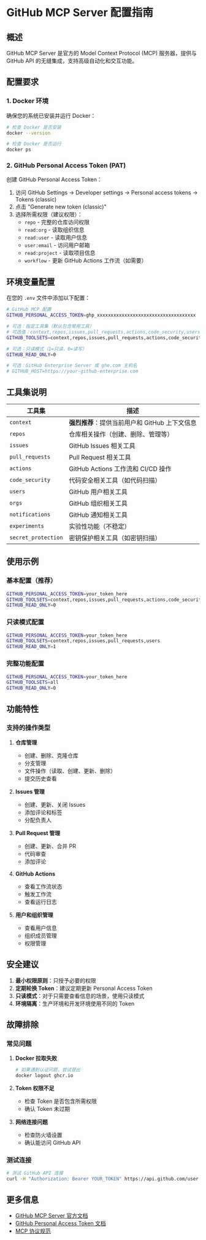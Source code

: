 # GitHub MCP Server 配置指南

## 概述

GitHub MCP Server 是官方的 Model Context Protocol (MCP) 服务器，提供与 GitHub API 的无缝集成，支持高级自动化和交互功能。

## 配置要求

### 1. Docker 环境
确保您的系统已安装并运行 Docker：
```bash
# 检查 Docker 是否安装
docker --version

# 检查 Docker 是否运行
docker ps
```

### 2. GitHub Personal Access Token (PAT)
创建 GitHub Personal Access Token：

1. 访问 GitHub Settings → Developer settings → Personal access tokens → Tokens (classic)
2. 点击 "Generate new token (classic)"
3. 选择所需权限（建议权限）：
   - `repo` - 完整的仓库访问权限
   - `read:org` - 读取组织信息
   - `read:user` - 读取用户信息
   - `user:email` - 访问用户邮箱
   - `read:project` - 读取项目信息
   - `workflow` - 更新 GitHub Actions 工作流（如需要）

## 环境变量配置

在您的 `.env` 文件中添加以下配置：

```bash
# GitHub MCP 配置
GITHUB_PERSONAL_ACCESS_TOKEN=ghp_xxxxxxxxxxxxxxxxxxxxxxxxxxxxxxxxxxxx

# 可选：指定工具集（默认包含常用工具）
# 可选值：context,repos,issues,pull_requests,actions,code_security,users,orgs,notifications,experiments,secret_protection
GITHUB_TOOLSETS=context,repos,issues,pull_requests,actions,code_security,users

# 可选：只读模式（1=只读，0=读写）
GITHUB_READ_ONLY=0

# 可选：GitHub Enterprise Server 或 ghe.com 主机名
# GITHUB_HOST=https://your-github-enterprise.com
```

## 工具集说明

| 工具集 | 描述 |
|--------|------|
| `context` | **强烈推荐**：提供当前用户和 GitHub 上下文信息 |
| `repos` | 仓库相关操作（创建、删除、管理等） |
| `issues` | GitHub Issues 相关工具 |
| `pull_requests` | Pull Request 相关工具 |
| `actions` | GitHub Actions 工作流和 CI/CD 操作 |
| `code_security` | 代码安全相关工具（如代码扫描） |
| `users` | GitHub 用户相关工具 |
| `orgs` | GitHub 组织相关工具 |
| `notifications` | GitHub 通知相关工具 |
| `experiments` | 实验性功能（不稳定） |
| `secret_protection` | 密钥保护相关工具（如密钥扫描） |

## 使用示例

### 基本配置（推荐）
```bash
GITHUB_PERSONAL_ACCESS_TOKEN=your_token_here
GITHUB_TOOLSETS=context,repos,issues,pull_requests,actions,code_security,users
GITHUB_READ_ONLY=0
```

### 只读模式配置
```bash
GITHUB_PERSONAL_ACCESS_TOKEN=your_token_here
GITHUB_TOOLSETS=context,repos,issues,pull_requests,users
GITHUB_READ_ONLY=1
```

### 完整功能配置
```bash
GITHUB_PERSONAL_ACCESS_TOKEN=your_token_here
GITHUB_TOOLSETS=all
GITHUB_READ_ONLY=0
```

## 功能特性

### 支持的操作类型

1. **仓库管理**
   - 创建、删除、克隆仓库
   - 分支管理
   - 文件操作（读取、创建、更新、删除）
   - 提交历史查看

2. **Issues 管理**
   - 创建、更新、关闭 Issues
   - 添加评论和标签
   - 分配负责人

3. **Pull Request 管理**
   - 创建、更新、合并 PR
   - 代码审查
   - 添加评论

4. **GitHub Actions**
   - 查看工作流状态
   - 触发工作流
   - 查看运行日志

5. **用户和组织管理**
   - 查看用户信息
   - 组织成员管理
   - 权限管理

## 安全建议

1. **最小权限原则**：只授予必要的权限
2. **定期轮换 Token**：建议定期更新 Personal Access Token
3. **只读模式**：对于只需要查看信息的场景，使用只读模式
4. **环境隔离**：生产环境和开发环境使用不同的 Token

## 故障排除

### 常见问题

1. **Docker 拉取失败**
   ```bash
   # 如果遇到认证问题，尝试登出
   docker logout ghcr.io
   ```

2. **Token 权限不足**
   - 检查 Token 是否包含所需权限
   - 确认 Token 未过期

3. **网络连接问题**
   - 检查防火墙设置
   - 确认能访问 GitHub API

### 测试连接
```bash
# 测试 GitHub API 连接
curl -H "Authorization: Bearer YOUR_TOKEN" https://api.github.com/user
```

## 更多信息

- [GitHub MCP Server 官方文档](https://github.com/github/github-mcp-server)
- [GitHub Personal Access Token 文档](https://docs.github.com/en/authentication/keeping-your-account-and-data-secure/creating-a-personal-access-token)
- [MCP 协议规范](https://modelcontextprotocol.io/) 